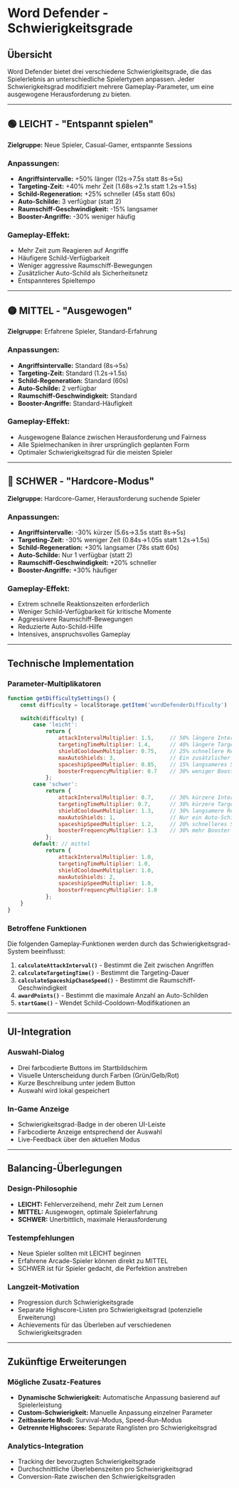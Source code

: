 # Word Defender - Schwierigkeitsgrade

## Übersicht

Word Defender bietet drei verschiedene Schwierigkeitsgrade, die das Spielerlebnis an unterschiedliche Spielertypen anpassen. Jeder Schwierigkeitsgrad modifiziert mehrere Gameplay-Parameter, um eine ausgewogene Herausforderung zu bieten.

---

## 🟢 LEICHT - "Entspannt spielen"

**Zielgruppe:** Neue Spieler, Casual-Gamer, entspannte Sessions

### Anpassungen:
- **Angriffsintervalle:** +50% länger (12s→7.5s statt 8s→5s)
- **Targeting-Zeit:** +40% mehr Zeit (1.68s→2.1s statt 1.2s→1.5s)
- **Schild-Regeneration:** +25% schneller (45s statt 60s)
- **Auto-Schilde:** 3 verfügbar (statt 2)
- **Raumschiff-Geschwindigkeit:** -15% langsamer
- **Booster-Angriffe:** -30% weniger häufig

### Gameplay-Effekt:
- Mehr Zeit zum Reagieren auf Angriffe
- Häufigere Schild-Verfügbarkeit
- Weniger aggressive Raumschiff-Bewegungen
- Zusätzlicher Auto-Schild als Sicherheitsnetz
- Entspannteres Spieltempo

---

## 🟡 MITTEL - "Ausgewogen"

**Zielgruppe:** Erfahrene Spieler, Standard-Erfahrung

### Anpassungen:
- **Angriffsintervalle:** Standard (8s→5s)
- **Targeting-Zeit:** Standard (1.2s→1.5s)
- **Schild-Regeneration:** Standard (60s)
- **Auto-Schilde:** 2 verfügbar
- **Raumschiff-Geschwindigkeit:** Standard
- **Booster-Angriffe:** Standard-Häufigkeit

### Gameplay-Effekt:
- Ausgewogene Balance zwischen Herausforderung und Fairness
- Alle Spielmechaniken in ihrer ursprünglich geplanten Form
- Optimaler Schwierigkeitsgrad für die meisten Spieler

---

## 🔴 SCHWER - "Hardcore-Modus"

**Zielgruppe:** Hardcore-Gamer, Herausforderung suchende Spieler

### Anpassungen:
- **Angriffsintervalle:** -30% kürzer (5.6s→3.5s statt 8s→5s)
- **Targeting-Zeit:** -30% weniger Zeit (0.84s→1.05s statt 1.2s→1.5s)
- **Schild-Regeneration:** +30% langsamer (78s statt 60s)
- **Auto-Schilde:** Nur 1 verfügbar (statt 2)
- **Raumschiff-Geschwindigkeit:** +20% schneller
- **Booster-Angriffe:** +30% häufiger

### Gameplay-Effekt:
- Extrem schnelle Reaktionszeiten erforderlich
- Weniger Schild-Verfügbarkeit für kritische Momente
- Aggressivere Raumschiff-Bewegungen
- Reduzierte Auto-Schild-Hilfe
- Intensives, anspruchsvolles Gameplay

---

## Technische Implementation

### Parameter-Multiplikatoren

```javascript
function getDifficultySettings() {
    const difficulty = localStorage.getItem('wordDefenderDifficulty') || 'mittel';
    
    switch(difficulty) {
        case 'leicht':
            return {
                attackIntervalMultiplier: 1.5,     // 50% längere Intervalle
                targetingTimeMultiplier: 1.4,      // 40% längere Targeting-Zeit
                shieldCooldownMultiplier: 0.75,    // 25% schnellere Regeneration
                maxAutoShields: 3,                 // Ein zusätzlicher Auto-Schild
                spaceshipSpeedMultiplier: 0.85,    // 15% langsameres Schiff
                boosterFrequencyMultiplier: 0.7    // 30% weniger Booster
            };
        case 'schwer':
            return {
                attackIntervalMultiplier: 0.7,     // 30% kürzere Intervalle
                targetingTimeMultiplier: 0.7,      // 30% kürzere Targeting-Zeit
                shieldCooldownMultiplier: 1.3,     // 30% langsamere Regeneration
                maxAutoShields: 1,                 // Nur ein Auto-Schild
                spaceshipSpeedMultiplier: 1.2,     // 20% schnelleres Schiff
                boosterFrequencyMultiplier: 1.3    // 30% mehr Booster
            };
        default: // mittel
            return {
                attackIntervalMultiplier: 1.0,
                targetingTimeMultiplier: 1.0,
                shieldCooldownMultiplier: 1.0,
                maxAutoShields: 2,
                spaceshipSpeedMultiplier: 1.0,
                boosterFrequencyMultiplier: 1.0
            };
    }
}
```

### Betroffene Funktionen

Die folgenden Gameplay-Funktionen werden durch das Schwierigkeitsgrad-System beeinflusst:

1. **`calculateAttackInterval()`** - Bestimmt die Zeit zwischen Angriffen
2. **`calculateTargetingTime()`** - Bestimmt die Targeting-Dauer
3. **`calculateSpaceshipChaseSpeed()`** - Bestimmt die Raumschiff-Geschwindigkeit
4. **`awardPoints()`** - Bestimmt die maximale Anzahl an Auto-Schilden
5. **`startGame()`** - Wendet Schild-Cooldown-Modifikationen an

---

## UI-Integration

### Auswahl-Dialog
- Drei farbcodierte Buttons im Startbildschirm
- Visuelle Unterscheidung durch Farben (Grün/Gelb/Rot)
- Kurze Beschreibung unter jedem Button
- Auswahl wird lokal gespeichert

### In-Game Anzeige
- Schwierigkeitsgrad-Badge in der oberen UI-Leiste
- Farbcodierte Anzeige entsprechend der Auswahl
- Live-Feedback über den aktuellen Modus

---

## Balancing-Überlegungen

### Design-Philosophie
- **LEICHT:** Fehlerverzeihend, mehr Zeit zum Lernen
- **MITTEL:** Ausgewogen, optimale Spielerfahrung
- **SCHWER:** Unerbittlich, maximale Herausforderung

### Testempfehlungen
- Neue Spieler sollten mit LEICHT beginnen
- Erfahrene Arcade-Spieler können direkt zu MITTEL
- SCHWER ist für Spieler gedacht, die Perfektion anstreben

### Langzeit-Motivation
- Progression durch Schwierigkeitsgrade
- Separate Highscore-Listen pro Schwierigkeitsgrad (potenzielle Erweiterung)
- Achievements für das Überleben auf verschiedenen Schwierigkeitsgraden

---

## Zukünftige Erweiterungen

### Mögliche Zusatz-Features
- **Dynamische Schwierigkeit:** Automatische Anpassung basierend auf Spielerleistung
- **Custom-Schwierigkeit:** Manuelle Anpassung einzelner Parameter
- **Zeitbasierte Modi:** Survival-Modus, Speed-Run-Modus
- **Getrennte Highscores:** Separate Ranglisten pro Schwierigkeitsgrad

### Analytics-Integration
- Tracking der bevorzugten Schwierigkeitsgrade
- Durchschnittliche Überlebenszeiten pro Schwierigkeitsgrad
- Conversion-Rate zwischen den Schwierigkeitsgraden
